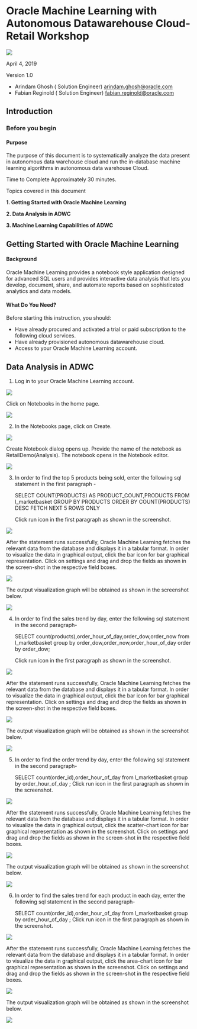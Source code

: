# Oracle Machine Learning with Autonomous Datawarehouse Cloud-Retail Workshop
 

   
   ![](./images/int.png)


April 4, 2019

Version 1.0

- Arindam Ghosh
( Solution Engineer)
arindam.ghosh@oracle.com
- Fabian Reginold
( Solution Engineer)
fabian.reginold@oracle.com

## Introduction


### Before you begin
#### Purpose
The purpose of this document is to systematically analyze the data present in autonomous data warehouse cloud and run the in-database machine learning algorithms in autonomous data warehouse Cloud.

Time to Complete
Approximately 30 minutes.

Topics covered in this document

**1. Getting Started with Oracle Machine Learning**

**2. Data Analysis in ADWC**

**3. Machine Learning Capabilities of ADWC**


## Getting Started with Oracle Machine Learning


#### Background

Oracle Machine Learning provides a notebook style application designed for advanced SQL users and provides interactive data analysis that lets you develop, document, share, and automate reports based on sophisticated analytics and data models. 

#### What Do You Need?
Before starting this instruction, you should:
-	Have already procured and activated a trial or paid subscription to the following cloud services.
-	Have already provisioned autonomous datawarehouse cloud.
- Access to your Oracle Machine Learning account.

## Data Analysis in ADWC
1. Log in to your Oracle Machine Learning account.

![](./images/login.png)

   Click on Notebooks in the home page.
   
![](./images/notebook.png)


2. In the Notebooks page, click on Create.

![](./images/createnotebook.png)

   Create Notebook dialog opens up. Provide the name of the notebook as RetailDemo(Analysis). The notebook opens in the Notebook editor.

![](./images/createnotebookdialogbox.png)


3. In order to find the top 5 products being sold, enter the following sql statement in the first paragraph -

   SELECT COUNT(PRODUCTS) AS PRODUCT_COUNT,PRODUCTS FROM l_marketbasket GROUP BY PRODUCTS ORDER BY COUNT(PRODUCTS) DESC FETCH NEXT 5 ROWS ONLY 

   Click run icon in the first paragraph as shown in the screenshot.
   
![](./images/firstsql.png)

   After the statement runs successfully, Oracle Machine Learning fetches the relevant data from the database and displays it in a tabular format. 
   In order to visualize the data in graphical output, click the bar icon for bar graphical representation.
   Click on settings and drag and drop the fields as shown in the screen-shot in the respective field boxes.

![](./images/firstsqlmid1.png)

   The output visualization graph will be obtained as shown in the screenshot below.

![](./images/firstsqloutput.png)


4. In order to find the sales trend by day, enter the following sql statement in the second paragraph-

    SELECT count(products),order_hour_of_day,order_dow,order_now from l_marketbasket group by order_dow,order_now,order_hour_of_day order by order_dow; 

    Click run icon in the first paragraph as shown in the screenshot.

![](./images/secondsql.png)

   After the statement runs successfully, Oracle Machine Learning fetches the relevant data from the database and displays it in a tabular format. 
   In order to visualize the data in graphical output, click the bar icon for bar graphical representation.
   Click on settings and drag and drop the fields as shown in the screen-shot in the respective field boxes.
   
![](./images/secondsqlmid.png)

   The output visualization graph will be obtained as shown in the screenshot below.
   
![](./images/secondsqloutput.png)


5. In order to find the order trend by day, enter the following sql statement in the second paragraph-

   SELECT count(order_id),order_hour_of_day from l_marketbasket group by order_hour_of_day ;
   Click run icon in the first paragraph as shown in the screenshot.

![](./images/thirdsql.png)

   After the statement runs successfully, Oracle Machine Learning fetches the relevant data from the database and displays it in a tabular format. 
   In order to visualize the data in graphical output, click the scatter-chart icon for bar graphical representation as shown in the screenshot.
   Click on settings and drag and drop the fields as shown in the screen-shot in the respective field boxes.
   
![](./images/thirdsqlmid.png)

   The output visualization graph will be obtained as shown in the screenshot below.
   
![](./images/thirdsqloutput.png)


6. In order to find the sales trend for each product in each day, enter the following sql statement in the second paragraph-

   SELECT count(order_id),order_hour_of_day from l_marketbasket group by order_hour_of_day ;
   Click run icon in the first paragraph as shown in the screenshot.

![](./images/fourthsql.png)

   After the statement runs successfully, Oracle Machine Learning fetches the relevant data from the database and displays it in a tabular format. 
   In order to visualize the data in graphical output, click the area-chart icon for bar graphical representation as shown in the screenshot.
   Click on settings and drag and drop the fields as shown in the screen-shot in the respective field boxes.
   
![](./images/fourthsqlmid.png)

   The output visualization graph will be obtained as shown in the screenshot below.
   
![](./images/fourthsqloutput.png)

